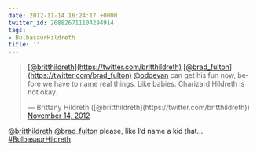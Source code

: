 ```yaml
---
date: 2012-11-14 16:24:17 +0000
twitter_id: 268826711104294914
tags:
- BulbasaurHildreth
title: ''
---
```


<blockquote class="twitter-tweet"><p lang="en" dir="ltr"><a href="https://twitter.com/britthildreth?ref_src=twsrc%5Etfw">[@britthildreth](https://twitter.com/britthildreth)</a> <a href="https://twitter.com/brad_fulton?ref_src=twsrc%5Etfw">[@brad_fulton](https://twitter.com/brad_fulton)</a> <a href="https://twitter.com/oddEvan?ref_src=twsrc%5Etfw">@oddevan</a> can get his fun now, before we have to name real things. Like babies. Charizard Hildreth is not okay.</p>&mdash; Brittany Hildreth ([@britthildreth](https://twitter.com/britthildreth)) <a href="https://twitter.com/britthildreth/status/268825805335977984?ref_src=twsrc%5Etfw">November 14, 2012</a></blockquote>
<script async src="https://platform.twitter.com/widgets.js" charset="utf-8"></script>

[@britthildreth](https://twitter.com/britthildreth) [@brad_fulton](https://twitter.com/brad_fulton) please, like I’d name a kid that… [#BulbasaurHildreth](https://twitter.com/hashtag/BulbasaurHildreth)
